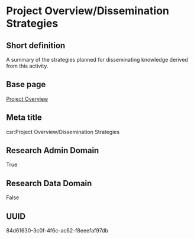 # Project Overview/Dissemination Strategies
## Short definition
A summary of the strategies planned for disseminating knowledge derived from  this activity.
## Base page
[Project Overview](../../Objects/Project%20Overview.md)
## Meta title
csr:Project Overview/Dissemination Strategies
## Research Admin Domain
True
## Research Data Domain
False
## UUID
84d61630-3c0f-4f6c-ac62-f8eeefaf97db
